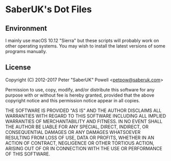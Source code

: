 SaberUK's Dot Files
===================

Environment
-----------

I mainly use macOS 10.12 "Sierra" but these scripts will probably work on
other operating systems. You may wish to install the latest versions of some
programs manually.

License
-------

Copyright (C) 2012-2017 Peter "SaberUK" Powell &lt;petpow@saberuk.com&gt;

Permission to use, copy, modify, and/or distribute this software for any
purpose with or without fee is hereby granted, provided that the above
copyright notice and this permission notice appear in all copies.

THE SOFTWARE IS PROVIDED "AS IS" AND THE AUTHOR DISCLAIMS ALL WARRANTIES WITH
REGARD TO THIS SOFTWARE INCLUDING ALL IMPLIED WARRANTIES OF MERCHANTABILITY AND
FITNESS. IN NO EVENT SHALL THE AUTHOR BE LIABLE FOR ANY SPECIAL, DIRECT,
INDIRECT, OR CONSEQUENTIAL DAMAGES OR ANY DAMAGES WHATSOEVER RESULTING FROM
LOSS OF USE, DATA OR PROFITS, WHETHER IN AN ACTION OF CONTRACT, NEGLIGENCE OR
OTHER TORTIOUS ACTION, ARISING OUT OF OR IN CONNECTION WITH THE USE OR
PERFORMANCE OF THIS SOFTWARE.
